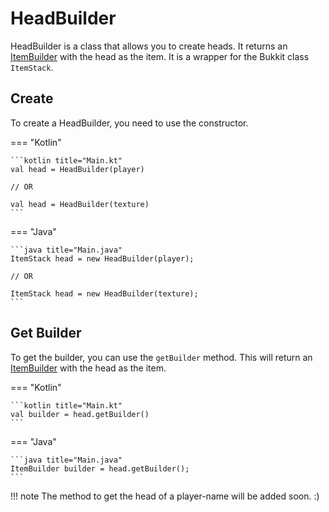 # HeadBuilder
HeadBuilder is a class that allows you to create heads. It returns an 
[ItemBuilder](../../../pages/utils/item-builder) with the head as the item. It is a wrapper
for the Bukkit class `ItemStack`.

## Create
To create a HeadBuilder, you need to use the constructor.

=== "Kotlin"

    ```kotlin title="Main.kt"
    val head = HeadBuilder(player)
    
    // OR

    val head = HeadBuilder(texture)
    ```
=== "Java"

    ```java title="Main.java"
    ItemStack head = new HeadBuilder(player);

    // OR

    ItemStack head = new HeadBuilder(texture);
    ```

## Get Builder
To get the builder, you can use the `getBuilder` method. This will return an
[ItemBuilder](../../../pages/utils/item-builder) with the head as the item.

=== "Kotlin"

    ```kotlin title="Main.kt"
    val builder = head.getBuilder()
    ```

=== "Java"

    ```java title="Main.java"
    ItemBuilder builder = head.getBuilder();
    ```

!!! note
    The method to get the head of a player-name will be added soon. :)